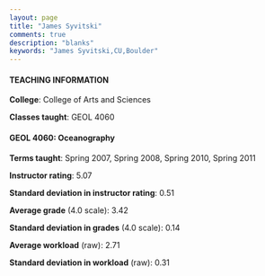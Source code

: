 ```yaml
---
layout: page
title: "James Syvitski" 
comments: true
description: "blanks"
keywords: "James Syvitski,CU,Boulder"
---
```

<head>
<script src="https://ajax.googleapis.com/ajax/libs/jquery/2.1.3/jquery.min.js"></script>
<script src="https://dl.dropboxusercontent.com/s/pc42nxpaw1ea4o9/highcharts.js?dl=0"></script>
<!-- <script src="../assets/js/highcharts.js"></script> -->
<style type="text/css">@font-face {
	font-family: "Bebas Neue";
	src: url(https://www.filehosting.org/file/details/544349/BebasNeue Regular.otf) format("opentype");
	}
	h1.Bebas { 
		font-family: "Bebas Neue", Verdana, Tahoma;
	}
</style>
</head>
	   
#### TEACHING INFORMATION

**College**: College of Arts and Sciences

**Classes taught**: GEOL 4060

#### GEOL 4060: Oceanography

**Terms taught**: Spring 2007, Spring 2008, Spring 2010, Spring 2011

**Instructor rating**: 5.07

**Standard deviation in instructor rating**: 0.51

**Average grade** (4.0 scale): 3.42

**Standard deviation in grades** (4.0 scale): 0.14

**Average workload** (raw): 2.71

**Standard deviation in workload** (raw): 0.31


